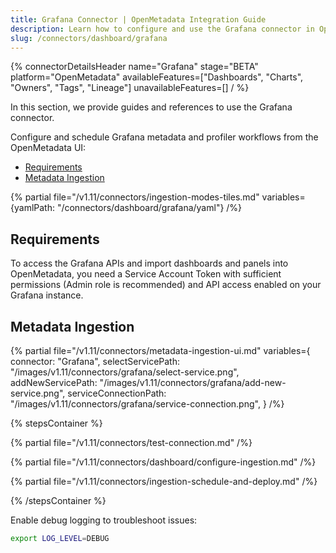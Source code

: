 ```yaml
---
title: Grafana Connector | OpenMetadata Integration Guide
description: Learn how to configure and use the Grafana connector in OpenMetadata. Includes setup, authentication, metadata ingestion, and lineage.
slug: /connectors/dashboard/grafana
---
```


{% connectorDetailsHeader
name="Grafana"
stage="BETA"
platform="OpenMetadata"
availableFeatures=["Dashboards", "Charts", "Owners", "Tags", "Lineage"]
unavailableFeatures=[]
/ %}

In this section, we provide guides and references to use the Grafana connector.

Configure and schedule Grafana metadata and profiler workflows from the OpenMetadata UI:

- [Requirements](#requirements)
- [Metadata Ingestion](#metadata-ingestion)


{% partial file="/v1.11/connectors/ingestion-modes-tiles.md" variables={yamlPath: "/connectors/dashboard/grafana/yaml"} /%}

## Requirements

To access the Grafana APIs and import dashboards and panels into OpenMetadata, you need a Service Account Token with sufficient permissions (Admin role is recommended) and API access enabled on your Grafana instance.

## Metadata Ingestion

{% partial 
  file="/v1.11/connectors/metadata-ingestion-ui.md" 
  variables={
    connector: "Grafana", 
    selectServicePath: "/images/v1.11/connectors/grafana/select-service.png",
    addNewServicePath: "/images/v1.11/connectors/grafana/add-new-service.png",
    serviceConnectionPath: "/images/v1.11/connectors/grafana/service-connection.png",
} 
/%}

{% stepsContainer %}

{% partial file="/v1.11/connectors/test-connection.md" /%}

{% partial file="/v1.11/connectors/dashboard/configure-ingestion.md" /%}

{% partial file="/v1.11/connectors/ingestion-schedule-and-deploy.md" /%}

{% /stepsContainer %}

Enable debug logging to troubleshoot issues:

```bash
export LOG_LEVEL=DEBUG
```
